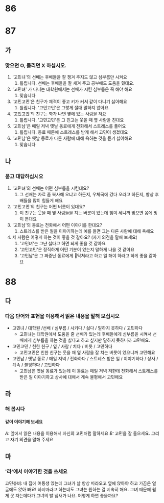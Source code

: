 # 86
# 87
## 가
### 맞으면 O, 틀리면 X 하십시오.
1. '고민녀'의 선배는 후배들을 잘 챙겨 주지도 않고 심부름만 시켜요
	1. 틀립니다. 선배는 후배들을 잘 채겨 주고 공부에도 도움을 줬대요.
2. '고민녀' 가 다니는 대학원에서는 선배가 시킨 심부름은 꼭 해야 해요
	1. 맞습니다
3. '고민고민'은 친구가 체격이 좋고 키가 커서 같이 다니기 싫어해요
	1. 틀립니다. '고민고민'은 그렇게 절대 말하지 않아요. 
4. '고민고민'의 친구는 화가 나면 옆에 있는 사람을 쳐요
	1. 틀립니다. '고민고민'은 그 친고는 웃을 때 옆 사람을 친대요
5. '고민남'은 매일 저녁 옛날 동료에게 전화해서 스트레스를 풀어요
	1. 틀립니다. 동료 때문에 스트레스를 받게 해서 고민이 생겼대요
6. '고민남'은 옛날 동료가 다른 사람에 대해 욕하는 것을 듣기 싫어해요
	1. 맞습니다
## 나
### 묻고 대답하십시오
1. '고민녀'의 선배는 어떤 심부름을 시킨대요?
	1. 그 선배는 자료 좀 복사해 오냐고 하든지, 우체국에 갔다 오라고 하든지, 항상 후배들을 많이 힘들게 해요
2. '고민고민'의 친구는 어떤 버릇이 있대요?
	1. 이 친구는 웃을 때 옆 사람들을 치는 버릇이 있는데 힘이 세니까 맞으면 몸에 멍이 든대요
3. '고민남'의 동료는 전화해서 어떤 이야기를 한대요?
	1. 스트레스를 받은 일을 이야기하는데 예를 들면 그는 다른 사람에 대해 욕헤요
4. 세 사람은 어떻게 하는 것이 좋을 것 같아요? (자기 의견을 말해 보세요)
	1. '고민녀'는 그냔 싫다고 하면 되게 좋을 것 같아요
	2. '고민고민'은 정직하게 어떤 기분이 있는지 말하게 나을 것 같아요
	3. '고민남'은 그 짜증난 동료에게 닥쳐라고 하고 일 해야 하라고 하게 좋을 같아요
# 88
## 다
### 다음 단어와 표현을 이용해서 읽은 내용을 말해 보십시오
* 고민녀 / 대학원 /선배 / 심부름 / 시키다 / 싫다 / 말하지 못하다 / 고민하다
	* 고민녀는 대학원에서 도움을 줄 선배가 있는데 후배들에게 심부름을 시켜서 선배에게 심부름을 하는 것을 싫다고 하고 싶지만 말하지 못하니까 고민해요.
* 고민고민 / 친한 친구 / 옆 / 사람 / 치다 / 버릇 / 고민하다
	* 고민고민은 친한 친구는 웃을 때 옆 사람을 잘 치는 버릇이 있으니까 고민해요
* 고민남 / 옛날 동료 / 매일 저녁 / 전화하다 / 스트레스 받은 일 / 이야기하다 / 상사 / 계속 / 불평하다 / 고민하다
	* 고민남은 옛날 동료가 있는데 이 동료는 매일 저녁 저한테 전화해서 스트레스를 받은 일 이야기하고 상사에 대해서 계속 불평해서 고민해요
## 라
### 해 봅시다
#### 같이 이야기해 보세요
*A:* 앞에서 읽은 내용을 이용해서 자신의 고민처럼 말하세요
*B:* 고민을 잘 들으세요. 그리고 자기 의견을 말해 주세요
## 마
### '라'에서 이야기한 것을 쓰세요
고민츄비:
내 집에 여동생 있는데 그녀가 날 항상 따라오고 옆에 앉아야 하고 가끔은 얼굴에도 앉아 봐요! 하지마라고 하는데도 그녀는 원하는 걸 지속히 해요. 그녀 때문에 쉽게 못 자는데다가 그녀의 발 냄새가 나요. 어떻게 하면 좋을까요?